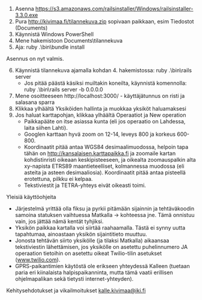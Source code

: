 ﻿1. Asenna https://s3.amazonaws.com/railsinstaller/Windows/railsinstaller-3.3.0.exe
2. Pura http://kivimaa.fi/tilannekuva.zip sopivaan paikkaan, esim Tiedostot (Documents)
3. Käynnistä Windows PowerShell
4. Mene hakemistoon Documents\tilannekuva
5. Aja: ruby .\bin\bundle install

Asennus on nyt valmis.

6. Käynnistä tilannekuva ajamalla kohdan 4. hakemistossa: ruby .\bin\rails server
   - Jos pitää päästä käsiksi muiltakin koneilta, käynnistä komennolla: ruby .\bin\rails server -b 0.0.0.0
7. Mene osoitteeseen http://localhost:3000/ - käyttäjätunnus on risti ja salasana sparra
8. Klikkaa ylhäältä Yksiköiden hallinta ja muokkaa yksiköt haluamaksesi
9. Jos haluat karttapohjan, klikkaa ylhäältä Operaatiot ja New operation 
   - Paikkapääte on itse asiassa kunta (eli jos operaatio on Lahdessa, laita siihen Lahti).
   - Googlen karttaan hyvä zoom on 12-14, leveys 800 ja korkeus 600-800.
   - Koordinaatit pitää antaa WGS84 desimaalimuodossa, helpoin tapa tähän on
     http://kansalaisen.karttapaikka.fi ja zoomaile kartan kohdistinristi oikeaan keskipisteeseen,
     ja oikealta zoomauspalkin alta xy-napista ETRS89 maantieteelliset, kolmannessa muodossa
     (eli asteita ja asteen desimaaliosia). Koordinaatit pitää antaa pisteellä erotettuna,
     pilkku ei kelpaa.
   - Tekstiviestit ja TETRA-yhteys eivät oikeasti toimi.

Yleisiä käyttöohjeita
- Järjestelmä yrittää olla fiksu ja pyrkii pitämään sijainnin ja tehtäväkoodin
  samoina statuksen vaihtuessa Matkalla -> kohteessa jne. Tämä onnistuu vain,
  jos jättää nämä kentät tyhjiksi.
- Yksikön paikkaa kartalla voi siirtää raahaamalla. Tästä ei synny uutta tapahtumaa,
  ainoastaan yksikön sijaintitieto muuttuu.
- Jonosta tehtävän siirto yksikölle (ja tilaksi Matkalla) aikaansaa tekstiviestin
  lähettämisen, jos yksikölle on asetettu puhelinnumero JA operaation tietoihin
  on asetettu oikeat Twilio-tilin asetukset (www.twilio.com).
- GPRS-paikantimien käytöstä ole erikseen yhteydessä Kalleen (tuetaan paria eri
  kiinalaista halpispaikanninta, mutta tämä vaatii erillisen ohjelmapalikan sekä
  tietysti internet-yhteyden).

Kehitysehdotukset ja vikailmoitukset kalle.kivimaa@iki.fi



